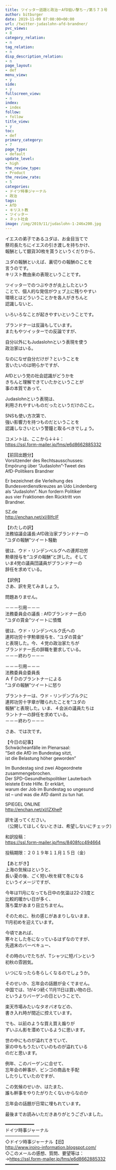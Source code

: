 ```yaml
---
title: ツイッター話題と政治－AfD狙い撃ち－/第５７３号
author: bitburger
date: 2019-11-09 07:00:00+00:00
url: /twitter-judaslohn-afd-brandner/
pvc_views:
- 8
category_relation:
- n
tag_relation:
- n
disp_description_relation:
- n
page_layout:
- def
menu_view:
- y
side:
- y
fullscreen_view:
- n
index:
- index
follow:
- follow
title_view:
- y
toc:
- def
primary_category:
- 7
page_type:
- default
update_level:
- high
the_review_type:
- Product
the_review_rate:
- 5
categories:
- ドイツ時事ジャーナル
- 政治
tags:
- AfD
- キリスト教
- ツイッター
- ネット社会
image: /img/2019/11/judaslohn-1-246x200.jpg
---
```

イエスの弟子であるユダは、お金目当てで  
祭司長たちにイエスの引き渡しを持ちかけ、  
報酬として銀貨30枚を貰うというくだりから、  
  
ユダの報酬といえば、裏切りの報酬のことを  
言うのです。  
キリスト教由来の表現ということです。  
  
ツイッターでのつぶやきが炎上したという  
ことで、個人的な発信がウェブ上に残りやすい  
環境とはどういうことかを各人がきちんと  
認識しないと、  
  
いろいろなことが起きやすいということです。  
  
ブランドナーは反論もしています。  
またもやツイッターでの反論ですが、  
  
自分以外にもJudaslohnという表現を使う  
政治家はいる。  
  
なのになぜ自分だけが？ということを  
言いたいのは明らかですが、  
  
AfDという党の社会認識がどうかを  
きちんと理解できていたかということが  
事の本質であって、  
  
Judaslohnという表現は、  
利用されやすいものだったというだけのこと。  
  
SNSも使い方次第で、  
強い影響力を持つものだということを  
認識しなさいという警鐘と取るべきでしょう。  
  
  
コメントは、ここから↓↓↓：  
<a rel="noopener" href="https://ssl.form-mailer.jp/fms/e6d8662885332" target="_blank">https://ssl.form-mailer.jp/fms/e6d8662885332</a>  
  
【前回出題分】  
Vorsitzender des Rechtsausschusses:  
Empörung über &#8220;Judaslohn&#8221;-Tweet des  
AfD-Politikers Brandner  
  
Er bezeichnet die Verleihung des  
Bundesverdienstkreuzes an Udo Lindenberg  
als &#8220;Judaslohn&#8221;. Nun fordern Politiker  
aus vier Fraktionen den Rücktritt von  
Brandner.  
  
SZ.de  
<a rel="noopener" href="http://enchan.net/xl/8IfcIF" target="_blank">http://enchan.net/xl/8IfcIF</a>  
  
【わたしの訳】  
法務協議会議長:AfD政治家ブランドナーの  
&#8220;ユダの報酬&#8221;ツイート騒動  
  
彼は、ウド・リンデンべルグへの連邦功労  
勲章授与を&#8221;ユダの報酬&#8221;と評した。そして  
いま4党の議員団議員がブランドナーの  
辞任を求めている。  
  
  
【訳例】  
さあ、訳を見てみましょう。  
  
問題ありません。  
  
－－－引用－－－  
法務委員会の議長 : AfDブランドナー氏の  
“ユダの賃金”ツイートに憤慨  
  
彼は、ウド・リンデンベルク氏への  
連邦功労十字勲章授与を、“ユダの賃金”  
と表現した。今、４党の政治家たちが  
ブランドナー氏の辞職を要求している。  
－－－終わり－－－  
  
－－－引用－－－  
法務委員会委員長  
ＡｆＤのブラントナーによる  
”ユダの報酬”ツイートに怒り  
  
ブラントナーは、ウド・リンデンブルクに  
連邦功労十字章が贈られたことを”ユダの  
報酬”と表現した。いま、４会派の議員たちは  
ラントナーの辞任を求めている。  
－－－終わり－－－  
  
  
さあ、では次です。  
  
【今日の記事】  
Schwächeanfälle im Plenarsaal:  
&#8220;Seit die AfD im Bundestag sitzt,  
ist die Belastung höher geworden&#8221;  
  
Im Bundestag sind zwei Abgeordnete  
zusammengebrochen.  
Der SPD-Gesundheitspolitiker Lauterbach  
leistete Erste Hilfe. Er erklärt,  
warum der Job im Bundestag so ungesund  
ist &#8211; und was die AfD damit zu tun hat.  
  
SPIEGEL ONLINE  
<a rel="noopener" href="http://enchan.net/xl/IZXheP" target="_blank">http://enchan.net/xl/IZXheP</a>  
  
訳を送ってください。  
（公開してほしくないときは、希望しないにチェック）  
  
和訳投稿：  
 <a rel="noopener" href="https://ssl.form-mailer.jp/fms/8408fcc494664" target="_blank">https://ssl.form-mailer.jp/fms/8408fcc494664</a>  
  
投稿期限：２０１９年１１月１５日（金）  
  
【あとがき】  
上海の気候はというと、  
長い夏の後、ごく短い秋を経て冬になる  
というイメージですが、  
  
今年は11月になっても日中の気温は22-23度と  
比較的暖かい日が多く、  
落ち葉があまり目立ちません。  
  
そのために、秋の感じがあまりしないまま、  
11月初めを迎えています。  
  
今頃であれば、  
寒々とした冬になっているはずなのですが、  
先週末のバーベキュー、  
  
その時のいでたちが、Tシャツに短パンという  
初秋の雰囲気。  
  
いつになったら冬らしくなるのでしょうか。  
  
そのせいか、忘年会の話題が全くでません。  
中国では、1が4つ続く11月11日は買い物の日、  
というよりバーゲンの日ということで、  
  
楽天市場みたいなタオバオなどの、  
書き入れ時が間近に控えています。  
  
でも、以前のような買え買え煽りが  
ずいぶん影を潜めているように思います。  
  
世の中にものが溢れてきていて、  
家の中ももうたいていのものが溢れている  
のだと思います。  
  
例年、このバーゲンに合せて、  
忘年会の幹事が、ビンゴの商品を手配  
したりしていたのですが、  
  
この気候のせいか、はたまた、  
誰も幹事をやりたがりたくないからなのか  
  
忘年会の話題が日常に埋もれています。  
  
  
最後までお読みいただきありがとうございました。  
  
━━━━━━━━━━━  
ドイツ時事ジャーナル  
───────────  
◇ドイツ時事ジャーナル【旧】  
<a rel="noopener" href="http://www.iroiro-information.blogspot.com/" target="_blank">http://www.iroiro-information.blogspot.com/</a>  
◇このメールの感想、質問、要望等は：  
-><a rel="noopener" href="https://ssl.form-mailer.jp/fms/e6d8662885332" target="_blank">https://ssl.form-mailer.jp/fms/e6d8662885332</a>  
━━━━━━━━━━━━━━━━━━━━━━━━━━━━